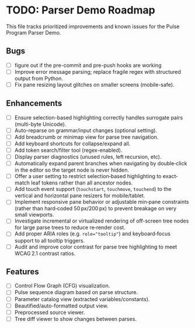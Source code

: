 # TODO: Parser Demo Roadmap

This file tracks prioritized improvements and known issues for the Pulse Program Parser Demo.

## Bugs

- [ ] figure out if the pre-commit and pre-push hooks are working
- [ ] Improve error message parsing; replace fragile regex with structured output from Python.
- [ ] Fix pane resizing layout glitches on smaller screens (mobile-safe).

## Enhancements

- [ ] Ensure selection-based highlighting correctly handles surrogate pairs (multi-byte Unicode).
- [ ] Auto-reparse on grammar/input changes (optional setting).
- [ ] Add breadcrumb or minimap view for parse tree navigation.
- [ ] Add keyboard shortcuts for collapse/expand all.
- [ ] Add token search/filter tool (regex-enabled).
- [ ] Display parser diagnostics (unused rules, left recursion, etc).
- [ ] Automatically expand parent branches when navigating by double‑click in the editor so the target node is never hidden.
- [ ] Offer a user setting to restrict selection‐based highlighting to exact‐match leaf tokens rather than all ancestor nodes.
- [ ] Add touch event support (`touchstart`, `touchmove`, `touchend`) to the vertical and horizontal pane resizers for mobile/tablet.
- [ ] Implement responsive pane behavior or adjustable min‐pane constraints (rather than hard‑coded 50 px/200 px) to prevent breakage on very small viewports.
- [ ] Investigate incremental or virtualized rendering of off-screen tree nodes for large parse trees to reduce re‑render cost.
- [ ] Add proper ARIA roles (e.g. `role="tooltip"`) and keyboard‐focus support to all tooltip triggers.
- [ ] Audit and improve color contrast for parse tree highlighting to meet WCAG 2.1 contrast ratios.

## Features

- [ ] Control Flow Graph (CFG) visualization.
- [ ] Pulse sequence diagram based on parse structure.
- [ ] Parameter catalog view (extracted variables/constants).
- [ ] Beautified/auto-formatted output view.
- [ ] Preprocessed source viewer.
- [ ] Tree diff viewer to show changes between parses.
